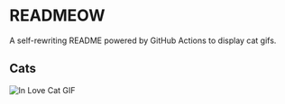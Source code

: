 # READMEOW

A self-rewriting README powered by GitHub Actions to display cat gifs.

## Cats

![In Love Cat GIF](https://media3.giphy.com/media/v1.Y2lkPTlhY2QwMmRhM3c3aWFxN252eDdpajU1cWxoamw0dWgyam1hNjZldmRxaDZnZms4NyZlcD12MV9naWZzX3NlYXJjaCZjdD1n/MDJ9IbxxvDUQM/200.gif)
